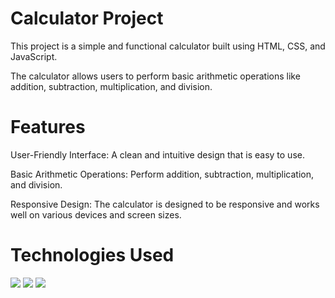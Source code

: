 # Calculator Project
This project is a simple and functional calculator built using HTML, CSS, and JavaScript.

The calculator allows users to perform basic arithmetic operations like addition, subtraction, multiplication, and division.

# Features

User-Friendly Interface: A clean and intuitive design that is easy to use.

Basic Arithmetic Operations: Perform addition, subtraction, multiplication, and division.

Responsive Design: The calculator is designed to be responsive and works well on various devices and screen sizes.

# Technologies Used

<img src="https://img.shields.io/badge/javascript%20-%23323330.svg?&style=for-the-badge&logo=javascript&logoColor=%23F7DF1E"/>

<img src="https://img.shields.io/badge/html5%20-%23E34F26.svg?&style=for-the-badge&logo=html5&logoColor=white"/>   

<img src="https://img.shields.io/badge/css3%20-%231572B6.svg?&style=for-the-badge&logo=css3&logoColor=white"/>
